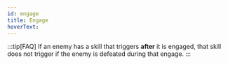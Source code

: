 ```yaml
---
id: engage
title: Engage
hoverText:
---
```


:::tip[FAQ]
If an enemy has a skill that triggers **after** it is engaged, that skill does not trigger if the enemy is defeated during that engage.
:::
